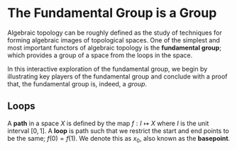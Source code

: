 # The Fundamental Group is a Group

Algebraic topology can be roughly defined as the study of techniques for forming
algebraic images of topological spaces. 
One of the simplest and most important functors
of algebraic topology is the **fundamental group**; which provides a group of a
space from the loops in the space.

In this interactive exploration of the fundamental group, we begin by illustrating key players of the fundamental group and conclude with a proof that, the fundamental group is, indeed, a *group*.

## Loops

A **path** in a space $X$ is defined by the map $f:I \mapsto X$ where $I$ is the unit interval $[0,1]$. A **loop** is path such that we restrict the start and end points to be the same; $f(0)=f(1)$. We denote this as $x_0$, also known as the **basepoint**.